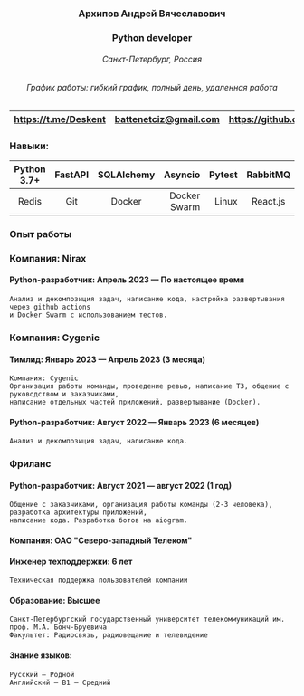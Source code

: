 ### <center> Архипов Андрей Вячеславович
### <center> Python developer</center>
###### <center>Санкт-Петербург, Россия</center>
###### <center>График работы: гибкий график, полный день, удаленная работа</center>

|<center><https://t.me/Deskent> | <center>[battenetciz@gmail.com](battenetciz@gmail.com) | <center><https://github.com/Deskent> |
|------------------------------:|-------------------------------------------------------:|-------------------------------------:|

### Навыки:
| Python 3.7+     |   FastAPI    |      SQLAlchemy |<center>Asyncio| Pytest |          RabbitMQ | PostgreSQL |
|-----------------|:------------:|----------------:|--------------:|-------:|------------------:|-----------:|
| <center>Redis   | <center>Git  | <center>Docker  | Docker Swarm  | Linux  | <center>React.js  |   HTML/CSS |

### Опыт работы
### Компания: Nirax 
#### Python-разработчик: Апрель 2023 — По настоящее время
    Анализ и декомпозиция задач, написание кода, настройка развертывания через github actions 
    и Docker Swarm с использованием тестов.
### Компания: Cygenic 
#### Тимлид: Январь 2023 — Апрель 2023 (3 месяца)
    Компания: Cygenic
    Организация работы команды, проведение ревью, написание ТЗ, общение с руководством и заказчиками, 
    написание отдельных частей приложений, развертывание (Docker).
#### Python-разработчик: Август 2022 — Январь 2023 (6 месяцев)
    Анализ и декомпозиция задач, написание кода.
### Фриланс
#### Python-разработчик: Август 2021 — август 2022 (1 год)
    Общение с заказчиками, организация работы команды (2-3 человека), разработка архитектуры приложений,
    написание кода. Разработка ботов на aiogram.
#### Компания: ОАО "Северо-западный Телеком"
#### Инженер техподдержки: 6 лет   
    Техническая поддержка пользователей компании
####  Образование: Высшее
    Санкт-Петербургский государственный университет телекоммуникаций им. проф. М.А. Бонч-Бруевича
    Факультет: Радиосвязь, радиовещание и телевидение
#### Знание языков:
    Русский — Родной
    Английский — B1 — Средний

